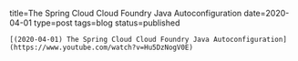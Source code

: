 
title=The Spring Cloud Cloud Foundry Java Autoconfiguration
date=2020-04-01
type=post
tags=blog
status=published
~~~~~~
[(2020-04-01) The Spring Cloud Cloud Foundry Java Autoconfiguration](https://www.youtube.com/watch?v=Hu5DzNogV0E) 
            
